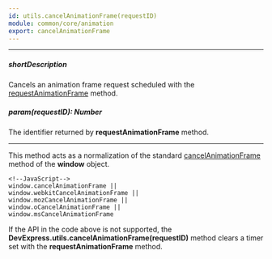 ```yaml
---
id: utils.cancelAnimationFrame(requestID)
module: common/core/animation
export: cancelAnimationFrame
---
```

---
##### shortDescription
Cancels an animation frame request scheduled with the [requestAnimationFrame](/api-reference/50%20Common/utils/utils/requestAnimationFrame(callback).md '/Documentation/ApiReference/Common/Utils/utils/#requestAnimationFramecallback') method.

##### param(requestID): Number
The identifier returned by **requestAnimationFrame** method.

---
This method acts as a normalization of the standard <a href="https://developer.mozilla.org/en-US/docs/Web/API/window.cancelAnimationFrame" target="_blank">cancelAnimationFrame</a> method of the **window** object.

    <!--JavaScript-->
    window.cancelAnimationFrame ||
    window.webkitCancelAnimationFrame ||
    window.mozCancelAnimationFrame ||
    window.oCancelAnimationFrame ||
    window.msCancelAnimationFrame

If the API in the code above is not supported, the **DevExpress.utils.cancelAnimationFrame(requestID)** method clears a timer set with the **requestAnimationFrame** method.